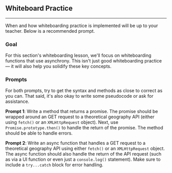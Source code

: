 ## Whiteboard Practice
---

When and how whiteboarding practice is implemented will be up to your teacher. Below is a recommended prompt.

### Goal

For this section's whiteboarding lesson, we'll focus on whiteboarding functions that use asynchrony. This isn't just good whiteboarding practice — it will also help you solidify these key concepts.

### Prompts

For both prompts, try to get the syntax and methods as close to correct as you can. That said, it's also okay to write some pseudocode or ask for assistance.

**Prompt 1**: Write a method that returns a promise. The promise should be wrapped around an GET request to a theoretical geography API (either using `fetch()` or an `XMLHttpRequest` object). Next, use `Promise.prototype.then()` to handle the return of the promise. The method should be able to handle errors.

**Prompt 2**: Write an async function that handles a GET request to a theoretical geography API using either `fetch()` or an `XMLHttpRequest` object. The async function should also handle the return of the API request (such as via a UI function or even just a `console.log()` statement). Make sure to include a `try...catch` block for error handling.